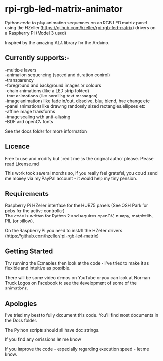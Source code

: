 # rpi-rgb-led-matrix-animator
Python code to play animation sequences on an RGB LED matrix panel using the HZeller (https://github.com/hzeller/rpi-rgb-led-matrix) drivers on a Raspberry Pi (Model 3 used)

Inspired by the amazing ALA library for the Arduino.

## Currently supports:-

-multiple layers  
-animation sequencing (speed and duration control)  
-transparency  
-foreground and background images or colours    
-chain animations (like a LED strip folded)  
-text animations (like scrolling text messages)  
-image animations like fade in/out, dissolve, blur, blend,  hue change etc    
-panel animations like drawing randomly sized rectangles/ellipses etc  
-affine image transforms  
-image scaling with anti-aliasing  
-BDF and openCV fonts 

See the docs folder for more information

## Licence

Free to use and modify but credit me as the original author please. Please read License.md
 
This work took several months so, if you really feel grateful, you could send me money via my PayPal account - it would 
help my tiny pension.

## Requirements

Raspberry Pi
HZeller interface for the HUB75 panels (See OSH Park for pcbs for the active controller)  
The code is written for Python 2 and requires openCV, numpy, matplotlib, PIL (or pillow).

On the Raspberry Pi you need to install the HZeller drivers (https://github.com/hzeller/rpi-rgb-led-matrix)

## Getting Started

Try running the Exmaples then look at the code - I've tried to make it as flexible and intuitive as possible.

There will be some video demos on YouTube or you can look at Norman Truck Logos on Facebook to see the development of
 some of the animations.

## Apologies

I've tried my best to fully document this code. You'll find most documents in the Docs folder.

The Python scripts should all have doc strings.

If you find any omissions let me know.

If you improve the code - especially regarding execution speed - let me know.